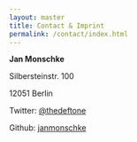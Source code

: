```yaml
---
layout: master
title: Contact & Imprint
permalink: /contact/index.html
--- 
```


__Jan Monschke__

Silbersteinstr. 100

12051 Berlin

Twitter: [@thedeftone](https://twitter.com/thedeftone)

Github: [janmonschke](https://github.com/janmonschke)